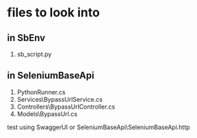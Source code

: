 # files to look into

## in SbEnv
1. sb_script.py

## in SeleniumBaseApi
1. PythonRunner.cs
2. Services\BypassUrlService.cs
3. Controllers\BypassUrlController.cs
4. Models\BypassUrl.cs

test using SwaggerUI or SeleniumBaseApi\SeleniumBaseApi.http